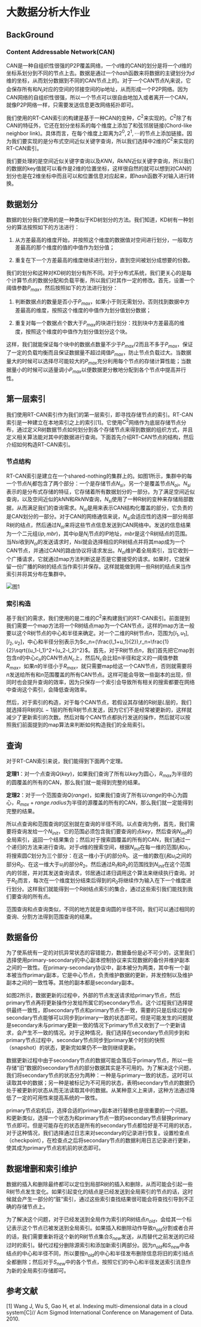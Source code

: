 # 大数据分析大作业

## BackGround

### Content Addressable Network(CAN)

CAN是一种自组织性很强的P2P覆盖网络，一个$d$维的CAN的划分是将一个$d$维的坐标系划分到不同的节点上去。数据是通过一个$hash$函数来将数据的主键划分为$d$维的坐标，从而划分数据到不同的CAN节点上的。对于一个CAN节点$N_i$来说，它会保存所有和$N_i$对应的空间的邻接空间的ip地址，从而形成一个P2P网络。因为CAN网络的自组织性很强，所以一个节点可以很自由地加入或者离开一个CAN，就像P2P网络一样，只需要发送信息更改网络拓扑即可。

我们使用的RT-CAN索引的构建是基于一种CAN的变种，$C^2$来实现的。$C^2$除了有CAN的特征外，它还在划分坐标系的每个维度上添加了和弦邻居链接(Chord-like neighbor link)。具体而言，在每个维度上距离为$2^0,2^1,\cdots$的节点上添加链接。因为我们要实现的是分布式空间近似关键字查询，所以我们选择中2维的$C^2$来实现的RT-CAN索引。

我们要处理的是空间近似关键字查询以及$KNN$，$RkNN$近似关键字查询，所以我们的数据的key值就可以看作是2维的位置坐标，这样很自然的就可以想到对CAN的划分也是在2维坐标中而且可以和位置信息对应起来，即$hash$函数不对输入进行转换。

## 数据划分

数据的划分我们使用的是一种类似于KD树划分的方法。我们知道，KD树有一种划分的算法按照如下的方法进行：

1. 从方差最高的维度开始，并按照这个维度的数据值对空间进行划分，一般取方差最高的那个维度的值的中值作为划分值；

2. 重复在下一个方差最高的维度继续进行划分，直到空间被划分成想要的份数。

我们的划分和这种对KD树的划分有所不同。对于分布式系统，我们更关心的是每个计算节点的数据分配和负载平衡，所以我们对其作一定的修改。首先，设置一个阈值参数$P_{max}$，然后按照如下的方法进行划分：

1. 判断数据点的数量是否小于$P_{max}$，如果小于则无需划分。否则找到数据中方差最高的维度，按照这个维度的中值作为划分值划分数据；

2. 重复对每一个数据点个数大于$P_{max}$的块进行划分：找到块中方差最高的维度，按照这个维度的中值作为划分值划分这个块。

这样，我们就能保证每个块中的数据点数量不少于$P_{max}/2$而且不多于$P_{max}$，保证了一定的负载均衡而且保证数据量不超过阈值$P_{max}$，防止节点负载过大。当数据量大的时候可以选择尽可能较大的$P_{max}$充分利用每个节点的存储计算性能；当数据量小的时候可以适量调小$P_{max}$以便数据更分散地分配到各个节点中提高并行性。

## 第一层索引

我们使用RT-CAN索引作为我们的第一层索引，即寻找存储节点的索引。RT-CAN索引是一种建立在本地索引之上的索引[1]。它使用$C^2$网络作为底层存储节点分布，通过定义R树数据节点如何划分到各个存储节点来得到数据的组织方式，并且定义相关算法能对其中的数据进行查询。下面首先介绍RT-CAN节点的结构，然后介绍如何构造RT-CAN索引。

### 节点结构

RT-CAN索引是建立在一个shared-nothing的集群上的。如图1所示，集群中的每一个节点$N_i$都包含了两个部分：一个是存储节点$N_{si}$，另一个是覆盖节点$N_{oi}$。$N_{si}$表示的是分布式存储的特征，它存储着所有数据划分的一部分。为了满足空间近似查询，以及空间近似的$kNN$和$RkNN$查询，$N_{si}$使用了一种R树的变种来存储局部数据，从而满足我们的查询需求。$N_{oi}$是用来表示CAN结构化覆盖的部分，它负责的是CAN划分的一部分。对于CAN的网络通信来说，$N_{si}$会适应性的选择一部分局部R树的结点，然后通过$N_{oi}$来将这些节点信息发送到CAN网络中。发送的信息结果为一个二元组$(ip,mbr)$，其中ip是$N_i$节点的IP地址，$mbr$是这个R树结点的范围。当$N{si}$收到$N_{oi}$的发送请求时，$N{si}$就会选择相应的R树结点并将其map成为一个CAN节点，并通过CAN的路由协议将请求发出。$N_{oi}$维护着全局索引，当它收到一个广播请求，它就通过map方法判断这是否是它要接受的请求。如果时，它就保留一份广播的R树的结点当作索引并保存。这样就能做到用一些R树的结点来当作索引并将其分布在集群中。

![图1](figure1.png)

### 索引构造

基于我们的需求，我们使用的是二维的$C^2$来构建我们的RT-CAN索引。前面提到我们需要一个map方法将一个R树结点map为一个CAN节点，这样的map方法一般要以这个R树节点的中心和半径来确定。对一个二维的R树节点$n$，范围为$[l_1,u_1],[l_2,u_2]$，中心和半径分别表示为$c_n=(\frac{l_1+u_1}{2}),r_n=\frac{1}{2}\sqrt{(u_1-l_1)^2+(u_2-l_2)^2}$。首先，对于R树节点$n$，我们首先把它map到包含$n$的中心$c_n$的CAN节点$N_c$上，然后$N_c$会比较$n$半径和定义的一阈值参数$R_{max}$，如果$n$的半径小于$R_{max}$，就只需要map给这一个CAN节点，否则就需要将$n$发送给所有和$n$范围覆盖的所有CAN节点。这样可能会导致一些副本的出现，但同时也会提升查询的效率，因为只保存一个索引会导致所有相关的搜索都要在网络中查询这个索引，会降低查询效率。

然后，对于索引的构造，对于每个CAN节点，若假设其存储的R树是$L$层的，我们就选择将R树的$L-1$层的所有R树节点发送，因为它们不是经常被更新的，这样就减少了更新索引的次数。然后对每个CAN节点都执行发送的操作，然后就可以按照我们前面提到的map算法来判断如何构造我们的全局索引。

## 查询

对于RT-CAN索引来说，我们能得到下面两个定理。

**定理1**：对一个点查询$Q(key)$，如果我们查询了所有以$key$为圆心，$R_{max}$为半径的的圆覆盖的所有的CAN，那么我们就一能得到完整的结果。

**定理2**：对于一个范围查询$Q(range)$，如果我们查询了所有以$range$的中心为圆心，$R_{max}+range.radius$为半径的源覆盖的所有的CAN，那么我们就一定能得到完整的结果。

所以点查询和范围查询的区别就在查询的半径不同。以点查询为例，首先，我们需要将查询发给一个$N_{init}$，它的范围必须包含我们要查询的点$key$，然后查询$N_{init}$的全局索引，返回一个结果集合；然后对于搜索圆覆盖的所有的CAN，我们通过一个递归的方法来进行查询。对于$d$维的搜索空间，根据$N_{init}$在每一维的范围$l_i$和$u_i$，将搜索圆$C$划分为三个部分：在这一维小于$l_i$的部分$R_1$、这一维的数在$l_i$和$u_i$之间的部分$R_0$、在这一维大于$u_i$的部分$R_2$。然后通过$R_1$和$R_2$的范围找到$N_{init}$在这个范围内的邻居，并对其发送查询请求，邻居通过递归调用这个算法来继续执行查询。对于$R_0$而言，每次在一个维度划分结束后得到的$R_0$将继续作为输入在下一个维度进行划分。这样我们就能得到一个R树结点索引的集合，通过这些索引我们能找到我们要查询的所有点。

范围查询和点查询类似，不同的地方就是查询圆的半径不同，我们可以通过相同的查询、分割方法得到范围查询的结果。

## 数据备份

为了使系统有一定的对抗异常状态的容错能力，数据备份是必不可少的，这里我们选择使用primary-secondary的中心副本控制协议来实现数据的备份并维护副本之间的一致性。在primary-secondary协议中，副本被分为两类，其中有一个副本被当作primary副本，它是中心节点，负责维护数据的更新，并发控制以及维护副本之间的一致性等。其他的副本都是secondary副本。

如图2所示，数据更新的过程中，外部的节点发送请求给primary节点，然后primary节点再将更新操作分发给所属它的secondary节点。这个过程我们选择提供最终一致性，即secondary节点和primary节点不一致，需要的只是后续过程中secondary节点能够可以同步到primary一致的状态即可。但是可能发生的问题就是secondary未与primary更新一致的情况下primary节点又收到了一个更新请求，会产生不一致的情况。对于这种情况，我们选择在secondary节点同步到和primary节点过程中，secondary节点同步到primary某个时刻的快照（snapshot）的状态，更新完如果仍不一致则继续更新。

数据更新过程中由于secondary节点的数据可能会落后于primary节点，所以一些存储“旧”数据的secondary节点的部分数据其实是不可用的。为了解决这个问题，我们将secondary节点的状态分为两种：一种是与primary一致的状态，这时可以读取其中的数据；另一种是被标记为不可用的状态，表明secondary节点的数据仍处于被更新的状态从而无法读取其中的数据。从某种意义上来讲，这种方法通过降低了一定的可用性来提高系统的一致性。

primary节点宕机后，选择合适的primary副本进行替换也是很重要的一个问题。和更新类似，选择一个状态为和primary节点一致的secondary节点替换primary节点即可。但是可能存在的状态是所有的secondary节点都恰好是不可用的状态，对于这种情况，我们选择通过日志来对secondary的记录进行恢复。设置检查点（checkpoint），在检查点之后将secondary节点的数据利用日志记录进行更新，使其成为primary节点宕机前的状态即可。

## 数据增删和索引维护

数据的插入和删除最终都可以定位到局部R树的插入和删除，从而可能会引起一些R树节点发生变化。如果引起变化的结点是已经发送到全局索引的节点的话，这时候就会产生一部分的“脏”索引，通过这些索引查找结果很可能会将查找引导到不正确的存储节点上。

为了解决这个问题，对于已经发送到全局作为索引的R树结点$n_{old}$，会给其一个标记表示这个节点已被发送到全局索引。如果插入和删除动作导致$n_{old}$分割或者合并的话，我们需要重新将这个新的R树节点集合$S_{new}$发送，从而替代之前发送的已经
过时的索引。替代过程分删除源索引和添加新索引两部分。因为$n_{old}$和$S_{new}$中各结点的中心和半径不同，所以要按$n_{old}$的中心和半径发布删除信息将旧的索引结点全都删除；然后对于$S_{new}$中的各个节点，按照它们的中心和半径发送索引消息作为新的全局索引存储即可。

## 参考文献

[1] Wang J, Wu S, Gao H, et al. Indexing multi-dimensional data in a cloud system[C]// Acm Sigmod International Conference on Management of Data. 2010.
